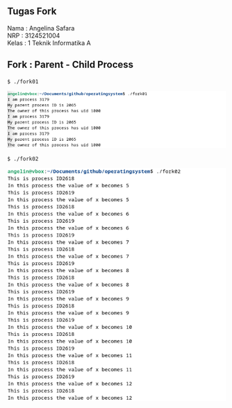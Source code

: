 ## Tugas Fork ##  
Nama : Angelina Safara  
NRP : 3124521004  
Kelas : 1 Teknik Informatika A  

## Fork : Parent - Child Process ##  


```
$ ./fork01
```
![fork1](https://github.com/angellins/SisOp-2025/blob/main/screenshots_fork/fork1.png)  
```
$ ./fork02
```
![fork2](https://github.com/angellins/SisOp-2025/blob/main/screenshots_fork/fork2.png)  
